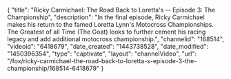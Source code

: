 {
    "title": "Ricky Carmichael: The Road Back to Loretta's -- Episode 3: The Championship",
    "description": "In the final episode, Ricky Carmichael makes his return to the famed Loretta Lynn's Motocross Championships. The Greatest of all Time (The Goat) looks to further cement his racing legacy and add additional motocross championship.",
    "channelid": "168514",
    "videoid": "6418679",
    "date_created": "1443738528",
    "date_modified": "1450396354",
    "type": "captivate",
    "layout": "channelVideo",
    "url": "\/fox\/ricky-carmichael-the-road-back-to-loretta-s-episode-3-the-championship\/168514-6418679"
}